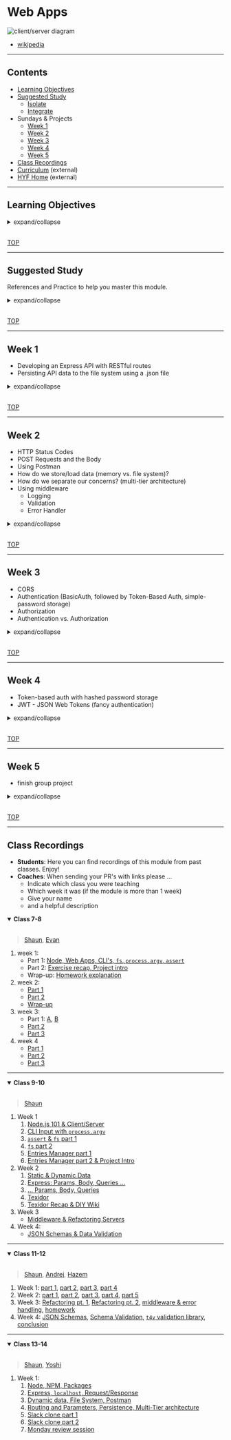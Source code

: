 # Web Apps

![client/server diagram](./diagrams/client-server-model.svg)

- [wikipedia](https://en.wikipedia.org/wiki/Client%E2%80%93server_model#/media/File:Client-server-model.svg)

---

## Contents

- [Learning Objectives](#learning-objectives)
- [Suggested Study](#suggested-study)
  - [Isolate](./isolate/index.html)
  - [Integrate](./integrate/README.md)
- Sundays & Projects
  - [Week 1](#week-1)
  - [Week 2](#week-2)
  - [Week 3](#week-3)
  - [Week 4](#week-4)
  - [Week 5](#week-5)
- [Class Recordings](#class-recordings)
- [Curriculum](https://home.hackyourfuture.be/curriculum) (external)
- [HYF Home](https://home.hackyourfuture.be/) (external)

---

## Learning Objectives

<details>
<summary>expand/collapse</summary>
<br>

- 🥚 **HTTP**: You can explain these basic notions of the HTTP protocol, the main verbs, headers, ...
- 🥚 **Client/Server Architecture**: You can draw a diagram of your project explaining how the front- and back-ends connect, and can generalize this idea to any web app they use.
- 🥚 **Persistence**: You can explain what persistence is and how it is used in the backend of a web app. You can implement persistence using the backend's file system.
- 🥚 **Postman**: You can use Postman to test and inspect HTTP request/response cycles.
- 🥚 **VSCode Debugger**: You can use breakpoints to pause and step through a Node.js scripts and APIs using the VSCode debugger.
- 🥚 **Promisification**: You can convert built-in node modules from consuming callbacks being `async` functions.
- 🥚 **NPM Modules**: You can find, install, require and use an NPM module in your projects
- 🥚 **Function Roles**: You can explain and apply these 4 function roles in your backend code:
  - _controllers_: like event handlers, but for HTTP requests. (like event handlers in the frontend)
  - _middleware_: do things with a request before it is handled. (no frontend analogy)
  - _data access_: read/write from your data source and return the prepared data, in this module the data source is the file system. (like api calls in the frontend)
  - _logic_: pure functions that transform data and have unit tests. (same as for the frontend)
  - _utils_: functions with side-effects that do one helpful thing. (like procedures in the frontend)
- 🥚 **Express.js**: You can ...
  - listen a new server
  - use middleware
  - `.get`, `.post`, `.put`, `.delete`
  - route params
  - request body
  - send response
  - Express Router
  - static serving
- 🥚 **Entry Points**: You can identify the entry points for your app:
  - _Initialization_: npm scripts, first file, configuration points, server listening
  - _Request/Response Cycle_: first middleware, logging, routes, error handling
- 🥚 **API Documentation**: You can use JSDoc-style comments to document your API, and a documentation script to build API documentation
- 🐣 **File System**: You can read, write and append to .txt files. You can can parse, manipulate and re-save data stored in a .json file using the built-in `fs` and `util.promisify` functions.
- 🐣 **Data Validation**: You can validate data sent in a request to the backend before saving it to a .json file
- 🐣 **RESTful Routes**: You can implement RESTful routes in Express.js, including using the correct `app._` verbs.
- 🐣 **Authentication**: You can explain the principles of authentication and can contribute to a group project that has basic authentication
- 🐣 **Authentication vs. Authorization**: You can explain the difference and how it is implemented in your projects
- 🐣 **Environmental Variables**: You can explain what an environmental variable is, what they're used for, and how they're configured
- 🐣 **Backend Configuration**: You can use environmental variables to launch your backend in different modes
- 🐥 **Asynchronous Callbacks**: You can read, trace and complete simple scripts that use callbacks to work with the file system
- 🐥 **CI Deployment**: You can set up a deployment for your web apps and connect it to your repository using a CI action so `main`/`master` is always deployed.
- 🐔 **CLI Apps**: You can complete a simple CLI app that takes user input from the command line and accesses the file system
- 🐔 **`node-fetch`**: You make API requests from the backend, and use the data in your web apps
- 🐔 **Testing Routes**: You can explain how tests for API routes work, and can write routes that pass given tests. You can also write tests for a route that already exists.

</details>
<br>

[TOP](#web-apps)

---

## Suggested Study

References and Practice to help you master this module.

<details>
<summary>expand/collapse</summary>
<br>

> https://hackyourfuture.github.io/study/#
>
> [Class Recordings](#class-recordings)

### HTTP Statuses

- [In 60 Seconds](https://www.youtube.com/watch?v=GrNrcmD6HLA)
- [httpstatuses.com](https://httpstatuses.com/)
- [wikipedia](https://en.wikipedia.org/wiki/List_of_HTTP_status_codes)
- [http.cat](https://http.cat/)

### NPM

- [What is it? How to use it?](https://www.youtube.com/watch?v=8Rmj5UY5mJk)
- packages for fun:
  - [cowsay](https://github.com/piuccio/cowsay) - make cows say things
- packages for serious:
  - [node-fetch](https://github.com/node-fetch/node-fetch) - Make API requests from Node
  - [express](https://github.com/expressjs/express) - Minimalist web framework for node
  - [body-parser](https://github.com/expressjs/body-parser) - Parse HTTP request body into JS object
  - [cors](https://github.com/expressjs/cors) - Cross Origin Resource Sharing for Express
  - [morgan](https://github.com/expressjs/morgan) - logging for Express
  - [joi](https://github.com/hapijs/joi), [tv4](https://github.com/geraintluff/tv4) - JSON schemas & validation

### Debugging Node in VSCode

> [Postman](https://www.postman.com/) - use your APIs without a frontend

- [Getting started with Node.js debugging in VS Code](https://www.youtube.com/watch?v=2oFKNL7vYV8)
- [Burke Holland](https://www.youtube.com/watch?v=NW2HG9C_mZc)
- [VSCode Channel Intro](https://www.youtube.com/watch?v=2oFKNL7vYV8)
- [James Q Quick](https://www.youtube.com/watch?v=yFtU6_UaOtA)
- [CodeSpace, 2 Ways](https://www.youtube.com/watch?v=N8O-Yf3hc-A)

### Node.js

- **101**
  - [Mosh: Node.js in 1 hour](https://www.youtube.com/watch?v=uVwtVBpw7RQ&list=PLTjRvDozrdlydy3uUBWZlLUTNpJSGGCEm&index=1)
  - [Traversy: Node for Absolute Beginners](https://www.youtube.com/watch?v=U8XF6AFGqlc)
  - [Traversy: Node.js Crash Course](https://www.youtube.com/watch?v=fBNz5xF-Kx4)
  - [NetNinja: Node Js Crash Course](https://www.youtube.com/playlist?list=PL4cUxeGkcC9jsz4LDYc6kv3ymONOKxwBU)
  - [`argsv`](https://nodejs.org/en/knowledge/command-line/how-to-parse-command-line-arguments/) - Use command line arguments in Node
- **Built-In Modules**
  - [The file system](https://vimeo.com/414475261) (first 20 minutes)
  - references
    - [assert](https://nodejs.org/api/assert.html) - Test values in Node.js
    - [fs](https://nodejs.org/api/fs.html) - Read & write form the file system
    - [path](https://nodejs.org/api/path.html) - Manipulate file paths
    - [util.promisify](https://nodejs.org/api/util.html#util_util_promisify_original) - Convert functions that take callbacks into Promises
- **API Calls**
  - [node-fetch](https://www.npmjs.com/package/node-fetch): a module for using `fetch` syntax in Node.js
  - To study a full app with `node-fetch`, head over to [weather-it-promised](../integrate/weather-it-promised) & [weather-it-async-await](../integrate/weather-it-async-await)
  - [/node-fetchemon](./node-fetchemon) (exercises to practice `node-fetch`)

### About Servers

- Middleware: [tutorialspoint](https://www.tutorialspoint.com/expressjs/expressjs_middleware.htm), [express.js guide](https://expressjs.com/en/guide/using-middleware.html), [writing middleware (video)](https://www.youtube.com/watch?v=msw1D8oSw5M)
- Static Serving: [alligator article](https://alligator.io/nodejs/serving-static-files-in-express/), [codedamn video](https://www.youtube.com/watch?v=7UErZ43jzrU)
- Error Handling Middleware:
  - [Handling Errors in Express](https://zellwk.com/blog/express-errors/)
  - [REST API Tutorial (Node, Express & Mongo) #10 - Error Handling](https://www.youtube.com/watch?v=w1V2SdzdQBs)
- CORS: [Cross Origin Resource Sharing](https://www.youtube.com/watch?v=x_Z6iYY5ibc)
- HTTP Statuses
  - [httpstatusdocs](https://httpstatusdogs.com/)
  - [HTTP Request Status Code Guide](https://www.youtube.com/watch?v=VLH3FMQ5BIQ)
  - [In 60 Seconds](https://www.youtube.com/watch?v=GrNrcmD6HLA)
  - [httpstatuses.com](https://httpstatuses.com/)
  - [wikipedia](https://en.wikipedia.org/wiki/List_of_HTTP_status_codes)
  - [http.cat](https://http.cat/)

### Express
- [What is Express?](https://www.besanttechnologies.com/what-is-expressjs)
- [LearnWebCode](https://www.youtube.com/watch?v=z7ikpQCWbtQ)
- [Traversy: Express.js Crash Course](https://www.youtube.com/watch?v=L72fhGm1tfE)
  [Build RESTful APIs with Node and Express](https://www.youtube.com/watch?v=pKd0Rpw7O48) by Mosh
- How To Build a Job Search App (Node, APIs, Vanilla JS): [video](https://www.youtube.com/watch?v=v7cprTuAnlA), [code](https://github.com/codebubb/job-search-app/)
- Error Handling
  - [The Net Ninja](https://www.youtube.com/watch?v=w1V2SdzdQBs)
  - [Andrew Mead](https://www.youtube.com/watch?v=R4uiu3fR38I)
  - [Devnami](https://www.youtube.com/watch?v=pYj48mDXHBU)
- `Router`
  - [Scotch.io](https://scotch.io/tutorials/learn-to-use-the-new-router-in-expressjs-4)
  - [Hungry Turtle](https://www.youtube.com/watch?v=paNikhYqdz0)
  - [Rithm School](https://www.youtube.com/watch?v=Lxp7147emnM)
  - [The Docs](https://expressjs.com/en/guide/routing.html)

### Best Practices

- `config` file: [how to](https://goenning.net/2016/05/13/how-i-manage-application-configuration-with-nodejs/)

### JSON Schemas

- [The Docs](https://json-schema.org/learn/getting-started-step-by-step.html)
- [a video](https://www.youtube.com/watch?v=tp4IzG6oDA0)
- Schema Validation
  - [jsonschemavalidator.net](https://www.jsonschemavalidator.net/) (used in the prep videos)
  - [tv4 validation library](https://github.com/geraintluff/tv4) (prep video and your projects)

### Examples and Exercises

- 🥚 **[`/commonjs-modules`](./commonjs-modules)**: Node.js doesn't use `import`/`export`, it uses `require`/`module.exports`. Explore some examples to understand how this works
- 🥚 **[`/process-argv`](./process-argv)**: learn to use process.argv to get user input from the command line. you won't need this to write an API, but it's simple enough and helps to understand how command line tools work.
- 🐣 **[`/file-system`](./file-system)**: practice using the `fs` module with callbacks, promises and `async`/`await`.
- 🐣 **[`/using-express`](./using-express)**: examples and exercises covering how to use express to build a web app.
- **[`/reverse-engineer'](./reverse-engineer)**: projects with a `demo.min.js` file to reverse-engineer
  - 🐣 `/textidor-series`
  - 🐥 `/entries-manager`, `/cowsaydex`
- 🥚🐣🐥🐔 **[`/example-apps`](./example-apps)**: a variety of projects to study, some are simple and some are advanced. Enjoy!
- 🐔 [`/node-fetchemon'](./node-fetchemon)
- 🐔 [node-practice-replace](https://github.com/hackyourfuturebelgium/node-practice-replace) (separate repo)
- 🐔 [pokedex-api](https://github.com/hackyourfuturebelgium/pokedex-api) (separate repo)
- 🐔 [diy-wiki](https://github.com/hackyourfuturebelgium/diy-wiki) (separate repo)

### Deployment

**Directly from GitHub**

- [FCC Article](https://www.freecodecamp.org/news/how-to-deploy-a-nodejs-app-to-heroku-from-github-without-installing-heroku-on-your-machine-433bec770efe/)
- [Heroku CI](https://www.heroku.com/continuous-integration)

**From Terminal**

- [Heroku Getting Started](https://devcenter.heroku.com/articles/getting-started-with-nodejs)
- [Scotch Tutorial](https://scotch.io/tutorials/how-to-deploy-a-node-js-app-to-heroku)
- [Heroku devhints](https://devhints.io/heroku)
- [Heroku DevCenter: Node.js Support](https://devcenter.heroku.com/articles/nodejs-support)
- [Heroku DevCenter: Advanced Automation](https://devcenter.heroku.com/articles/multiple-environments#advanced-linking-local-branches-to-remote-apps)

### From Founders and Coders

[Founders and Coders](https://founders-and-coders.gitbook.io/coursebook/) is another open-source course in web development. They have some great resources for learning Node, Express and Web Apps

- [Node.js](https://founders-and-coders.gitbook.io/coursebook/curriculum/node/schedule)
- [REST APIs](https://founders-and-coders.gitbook.io/coursebook/curriculum/rest-apis/schedule)
- [oliverjam](https://github.com/oliverjam?tab=repositories)
  - take a search through Oliver's repositories, worth it

</details>
<br>

[TOP](#web-apps)

---

## Week 1

- Developing an Express API with RESTful routes
- Persisting API data to the file system using a .json file

<details>
<summary>expand/collapse</summary>

### Before Class

- **Have Node**
  - Install [NVM (node version manager)](https://github.com/nvm-sh/nvm)
  - Make sure you have the latest Node.js installed (16._._)
  - [The Net Ninja, Introduction to Node.js](https://youtu.be/zb3Qk8SG5Ms)(video, for this week watch at least first 2 lessons or up to 5th, unfortunately lesson 6 about Express is outdated due to the new version of Express, where some methods were deprecated)
- **[Postman](https://www.postman.com/)**: install it and make an API request
   -[Postman tutorial](https://youtu.be/VywxIQ2ZXw4) (video, you need only first half 'Unit 1')
-**Express**
  - [What is Express?](https://www.besanttechnologies.com/what-is-expressjs)(article)
  - [LearnWebCode](https://www.youtube.com/watch?v=z7ikpQCWbtQ)(video)
- **Error-First Callbacks**
  - [fredkschott](https://fredkschott.com/post/2014/03/understanding-error-first-callbacks-in-node-js/) (article)
  - [David Connelly](https://www.youtube.com/watch?v=Pov477mI57A) (video)
- Read and run [./example-apps/storage-server](./example-apps/storage-server)
  - You do not need to understand everything, just enough that it's not totally new.

### Lesson Plan

#### Before Break

- What are servers? What's a server-client architecture?
- What is NodeJS?
- How can we use the Expressjs library to build servers on NodeJs?
- What's the difference between static and dynamic data?
- How can we serve simple static data? (route params, query params, static-server)
- HTTP Methods (Verbs)

#### After Break

- Walkthrough of a starter-project where one path has been fully implemented
- Class project: implement the missing path

### After Class

No project! There's enough to study without one ;)

If you want to begin preparing for the _group project in Week 3_ you can begin experimenting with the [Web Apps Starter Repo]()

</details>
<br>

[TOP](#web-apps)

---

## Week 2

- HTTP Status Codes
- POST Requests and the Body
- Using Postman
- How do we store/load data (memory vs. file system)?
- How do we separate our concerns? (multi-tier architecture)
- Using middleware
  - Logging
  - Validation
  - Error Handler

<details>
<summary>expand/collapse</summary>

### Before Class

### During Class

#### Before Break

#### After Break

### After Class

Again, no project. Just more study and prep for next week.

</details>
<br>

[TOP](#web-apps)

---

## Week 3

- CORS
- Authentication (BasicAuth, followed by Token-Based Auth, simple-password storage)
- Authorization
- Authentication vs. Authorization

<details>
<summary>expand/collapse</summary>

### Before Class

### During Class

#### Before Break

Lecture on CORS and Authentication/Authorization.

#### After Break

Meet in groups and begin planning.

### After Class

_group project_: begin a 3-week fullstack project around [this data]() using [this starter](https://github.com/yoshimalaise/hyf-backend-introduction/tree/start-of-class)

</details>
<br>

[TOP](#web-apps)

---

## Week 4

- Token-based auth with hashed password storage
- JWT - JSON Web Tokens (fancy authentication)

<details>
<summary>expand/collapse</summary>

### Before Class

code review

### During Class

#### Before Break

#### After break

review common problems as a class

### After Class

#### Practice Project

continue group project

</details>
<br>

[TOP](#web-apps)

---

## Week 5

- finish group project

<details>
<summary>expand/collapse</summary>

### Before Class

### During Class

#### Before Break

code review

#### After break

review common problems as a class

### After Class

#### Practice Project

continue group project

</details>
<br>

[TOP](#web-apps)

---

## Class Recordings

- **Students**: Here you can find recordings of this module from past classes. Enjoy!
- **Coaches**: When sending your PR's with links please ...
  - Indicate which class you were teaching
  - Which week it was (if the module is more than 1 week)
  - Give your name
  - and a helpful description

<details open>
<summary><strong>Class 7-8</strong></summary>
<br>

> [Shaun](https://github.com/badgerbadgerbadgerbadger), [Evan](https://github.com/colevanderswands/)

1. week 1:
   - Part 1: [Node, Web Apps, CLI's, `fs`, `process.argv`, `assert`](https://vimeo.com/414454713)
   - Part 2: [Exercise recap, Project intro](https://vimeo.com/414475261)
   - Wrap-up: [Homework explanation](https://vimeo.com/414475261)
2. week 2:
   - [Part 1](https://vimeo.com/416866173)
   - [Part 2](https://vimeo.com/416889277)
   - [Wrap-up](https://vimeo.com/416906829)
3. week 3:
   - Part 1: [A](https://vimeo.com/417960548), [B](https://vimeo.com/419545487)
   - [Part 2](https://vimeo.com/418360319)
   - [Part 3](https://vimeo.com/418359614)
4. week 4
   - [Part 1](https://vimeo.com/422120045)
   - [Part 2](https://vimeo.com/422148011)
   - [Part 3](https://vimeo.com/422149853)

</details>

---

<details open>
<summary><strong>Class 9-10</strong></summary>
<br>

> [Shaun](https://github.com/badgerbadgerbadgerbadger)

1. Week 1
   1. [Node.js 101 & Client/Server](https://vimeo.com/469893530)
   2. [CLI Input with `process.argv`](https://vimeo.com/469895085)
   3. [`assert` & `fs` part 1](https://vimeo.com/469895326)
   4. [`fs` part 2](https://vimeo.com/469895748)
   5. [Entries Manager part 1](https://vimeo.com/469896412)
   6. [Entries Manager part 2 & Project Intro](https://vimeo.com/469897191)
2. Week 2
   1. [Static & Dynamic Data](https://vimeo.com/472210283)
   2. [Express: Params, Body, Queries ...](https://vimeo.com/472211229)
   3. [... Params, Body, Queries](https://vimeo.com/472211640)
   4. [Texidor](https://vimeo.com/472212077)
   5. [Texidor Recap & DIY Wiki](https://vimeo.com/472212418)
3. Week 3
   - [Middleware & Refactoring Servers](https://vimeo.com/488986376)
4. Week 4:
   - [JSON Schemas & Data Validation](https://vimeo.com/488987165)

</details>

---

<details open>
<summary><strong>Class 11-12</strong></summary>
<br>

> [Shaun](https://github.com/badgerbadgerbadgerbadger), [Andrej](https://github.com/gajduk), [Hazem](https://github.com/HazemBittar)

1. Week 1: [part 1](https://vimeo.com/515253111), [part 2](https://vimeo.com/515253217), [part 3](https://vimeo.com/515252844), [part 4](https://vimeo.com/515253024)
2. Week 2: [part 1](https://vimeo.com/518077272), [part 2](https://vimeo.com/518093815), [part 3](https://vimeo.com/518093931), [part 4](https://vimeo.com/518094041), [part 5](https://vimeo.com/518094087)
3. Week 3: [Refactoring pt. 1](https://vimeo.com/520916421), [Refactoring pt. 2](https://vimeo.com/520916669), [middleware & error handling](https://vimeo.com/520916816), [homework](https://www.youtube.com/watch?v=Xeb3xWYJUG8)
4. Week 4: [JSON Schemas](https://vimeo.com/523723387), [Schema Validation](https://vimeo.com/523722229), [`t4v` validation library](https://vimeo.com/523722129), [conclusion](https://vimeo.com/523722804)

</details>

---

<details open>
<summary><strong>Class 13-14</strong></summary>
<br>

> [Shaun](https://github.com/badgerbadgerbadgerbadger), [Yoshi](https://github.com/yoshimalaise)

1. Week 1:
   1. [Node, NPM, Packages](https://vimeo.com/589765594)
   2. [Express, `localhost`, Request/Response](https://vimeo.com/589767008)
   3. [Dynamic data, File System, Postman](https://vimeo.com/589767381)
   4. [Routing and Parameters, Persistence, Multi-Tier architecture](https://vimeo.com/589767890)
   5. [Slack clone part 1](https://vimeo.com/589768369)
   6. [Slack clone part 2](https://vimeo.com/589768677)
   7. [Monday review session](https://vimeo.com/588250826)

</details>
